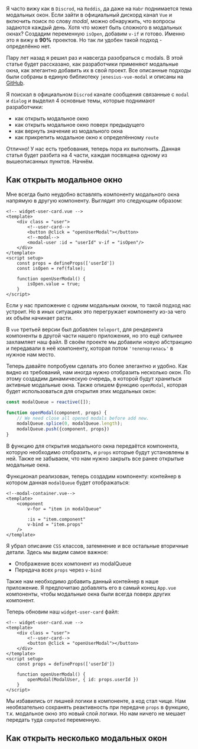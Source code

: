 Я часто вижу как в `Discrod`, на `Reddis`, да даже на `Habr`
поднимается тема модальных окон. Если зайти в официальный дискорд канал
`Vue` и включить поиск по слову _modal_, можно обнаружить, что вопросы
задаются каждый день. Хотя что может быть сложного в модальных окнах?
Создадим переменную `isOpen`, добавим `v-if` и готово. Именно это я
вижу в **90%** проектов. Но так ли удобен такой подход - определённо нет. 

Пару лет назад я решил раз и навсегда разобраться с modals. В этой 
статье будет рассказано, как разработчики применяют модальные окна, как
элегантно добавить их в свой проект. Все описанные подходы были
собраны в единую библиотеку `jenesius-vue-modal` и описаны на
[GitHub](https://github.com/Jenesius/vue-modal). 

Я поискал в официальном `Discrod` канале сообщения связанные с `modal` и
`dialog` и выделил 4 основные темы, которые поднимают разработчики:

- как открыть модальное окно
- как открыть модальное окно поверх предыдущего
- как вернуть значение из модального окна
- как прикрепить модальное окно к определённому `route`

Отлично! У нас есть требования, теперь пора их выполнить. Данная статья
будет разбита на 4 части, каждая посвящена одному из вышеописанных
пунктов. Начнём.

## Как открыть модальное окно

Мне всегда было неудобно вставлять компоненту модального окна напрямую 
в другую компоненту. Выглядит это следующим образом:

```vue
<!-- widget-user-card.vue -->
<template>
    <div class = "user">
        <!--user-card-->
        <button @click = "openUserModal"></button>
        <!--modal-->
        <modal-user :id = "userId" v-if = "isOpen"/>
    </div>
</template>
<script setup>
    const props = defineProps(['userId'])
    const isOpen = ref(false);
	
    function openUserModal() {
        isOpen.value = true;
    }
</script>
```

Если у нас приложение с одним модальным окном, то такой подход нас устроит.
Но в иных ситуациях это перегружает компоненту из-за чего их объём
начинает расти.

В `vue` третьей версии был добавлен `teleport`, для рендеринга компоненты
в другой части нашего приложения, но это ещё сильнее захламляет наш файл.
В своём проекте мы добавили новую абстракцию и передавали в неё компоненту,
которая потом `'телепортилась'` в нужное нам место.

Теперь давайте попробуем сделать это более элегантно и удобно. Как
видно из требований, нам иногда нужно отобразить несколько окон. По
этому создадим динамическую очередь, в которой будут храниться активные
модальные окна. Также опишем функцию `openModal`, которая будет использоваться
для открытия этих модальных окон:

```javascript
const modalQueue = reactive([]);

function openModal(component, props) {
    // We need close all opened modals before add new.
    modalQueue.splice(0, modalQueue.length);
    modalQueue.push({component, props})
}
```
В функцию для открытия модального окна передаётся компонента, которую
необходимо отобразить, и `props` которые будут установлены в ней. Также
не забываем, что нам нужно закрыть все ранее открытые модальные окна.

Функционал реализован, теперь создадим компоненту: контейнер в котором
данная `modalQueue` будет отображаться:

```vue
<!--modal-container.vue-->
<template>
    <component 
        v-for = "item in modalQueue"
        
        :is = "item.component"
        v-bind = "item.props"
    />
</template>
```

Я убрал описание `CSS` классов, затемнение и все остальные вторичные
детали. Здесь мы видим самое важное:
- Отображение всех компонент из modalQueue
- Передача всех `props` через `v-bind`

Также нам необходимо добавить данный контейнер в наше приложение. Я
предпочитаю добавлять его в самый конец `App.vue` компоненты, чтобы
модальные окна были всегда поверх других компонент.

Теперь обновим наш `widget-user-card` файл:

```vue
<!-- widget-user-card.vue -->
<template>
    <div class = "user">
        <!--user-card-->
        <button @click = "openUserModal"></button>
    </div>
</template>
<script setup>
    const props = defineProps(['userId'])
	
    function openUserModal() {
        openModal(ModalUser, { id: props.userId })
    }
</script>
```

Мы избавились от лишней логики в компоненте, а код стал чище.
Нам необязательно сохранять реактивность при передаче `props` в функцию,
т.к. модальное окно это новый слой логики. Но нам ничего не мешает
передать туда `computed` переменную.

## Как открыть несколько модальных окон




